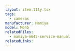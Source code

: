 ```yaml
---
layout: item.11ty.tsx
tags:
  - cameras
manufacturer: Mamiya
model: M645
relatedFiles:
  - mamiya-m645-service-manual
relatedLinks:
---
```

